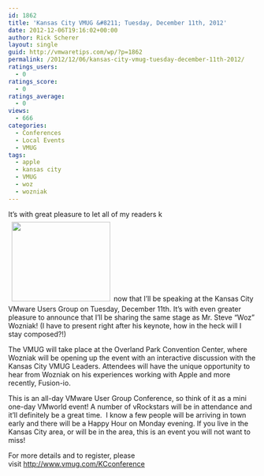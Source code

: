 ```yaml
---
id: 1862
title: 'Kansas City VMUG &#8211; Tuesday, December 11th, 2012'
date: 2012-12-06T19:16:02+00:00
author: Rick Scherer
layout: single
guid: http://vmwaretips.com/wp/?p=1862
permalink: /2012/12/06/kansas-city-vmug-tuesday-december-11th-2012/
ratings_users:
  - 0
ratings_score:
  - 0
ratings_average:
  - 0
views:
  - 666
categories:
  - Conferences
  - Local Events
  - VMUG
tags:
  - apple
  - kansas city
  - VMUG
  - woz
  - wozniak
---
```

It&#8217;s with great pleasure to let all of my readers k<img class="alignright" style="border: 0px; margin: 7px;" title="Wozniak" src="http://kcvmug.com/storage/post-collateral/woz.jpg?__SQUARESPACE_CACHEVERSION=1354310737595" alt="" width="200" height="161" />now that I&#8217;ll be speaking at the Kansas City VMware Users Group on Tuesday, December 11th. It&#8217;s with even greater pleasure to announce that I&#8217;ll be sharing the same stage as Mr. Steve &#8220;Woz&#8221; Wozniak! (I have to present right after his keynote, how in the heck will I stay composed?!)

The VMUG will take place at the Overland Park Convention Center, where Wozniak will be opening up the event with an interactive discussion with the Kansas City VMUG Leaders. Attendees will have the unique opportunity to hear from Wozniak on his experiences working with Apple and more recently, Fusion-io.

This is an all-day VMware User Group Conference, so think of it as a mini one-day VMworld event! A number of vRockstars will be in attendance and it&#8217;ll definitely be a great time.  I know a few people will be arriving in town early and there will be a Happy Hour on Monday evening. If you live in the Kansas City area, or will be in the area, this is an event you will not want to miss!

For more details and to register, please visit <a href="http://www.vmug.com/KCconference" target="_blank">http://www.vmug.com/KCconference</a>